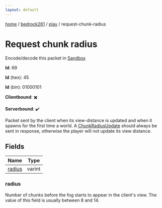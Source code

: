 ```yaml
---
layout: default
---
```


[home](/)  /  [bedrock261](/protocol/bedrock261)  /  [play](/protocol/bedrock261/play)  /  request-chunk-radius

# Request chunk radius

Encode/decode this packet in [Sandbox](../../../sandbox/bedrock261#Play.RequestChunkRadius)

**Id**: 69

**Id** (hex): 45

**Id** (bin): 01000101

**Clientbound**: ✖️

**Serverbound**: ✔️

Packet sent by the client when its view-distance is updated and when it spawns for the first time a world. A [ChunkRadiusUpdate](#play_chunk-radius_update) should always be sent in response, otherwise the player will not update its view distance.

## Fields

Name | Type
---|---
[radius](#radius) | varint

### radius

Number of chunks before the fog starts to appear in the client's view. The value of this field is usually between 8 and 14.
